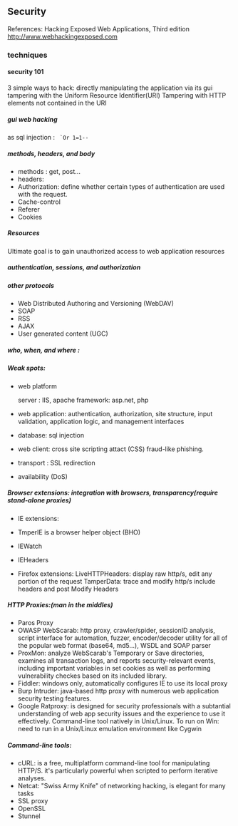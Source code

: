 ## Security
References: Hacking Exposed Web Applications, Third edition
http://www.webhackingexposed.com


### techniques
#### security 101

3 simple ways to hack:
  directly manipulating the application via its gui
  tampering with the Uniform Resource Identifier(URI)
  Tampering with HTTP elements not contained in the URI

##### gui web hacking
  as sql injection : ``` `Or 1=1--```

##### methods, headers, and body
  * methods : get, post...
  * headers:
  * Authorization: define whether certain types of authentication are used with the request.
  * Cache-control
  * Referer
  * Cookies

##### Resources

  Ultimate goal is to gain unauthorized access to web application resources

##### authentication, sessions, and authorization

##### other protocols
* Web Distributed Authoring and Versioning (WebDAV)
* SOAP
* RSS
* AJAX
* User generated content (UGC)

##### who, when, and where :

##### Weak spots:
  * web platform

    server : IIS, apache
    framework: asp.net, php

  * web application: authentication, authorization, site structure, input validation, application logic, and management interfaces
  * database: sql injection
  * web client: cross site scripting attact (CSS) fraud-like phishing.
  * transport : SSL redirection
  * availability (DoS)

##### Browser extensions: integration with browsers, transparency(require stand-alone proxies)
  * IE extensions:
  * TmperIE is a browser helper object (BHO)
  * IEWatch
  * IEHeaders

  * Firefox extensions:
    LiveHTTPHeaders: display raw http/s, edit any portion of the request
    TamperData: trace and modify http/s include headers and post
    Modify Headers

##### HTTP Proxies:(man in the middles)
  * Paros Proxy
  * OWASP WebScarab: http proxy, crawler/spider, sessionID analysis, script interface for automation, fuzzer, encoder/decoder utility for all of the popular web format
  (base64, md5...), WSDL and SOAP parser
  * ProxMon: analyze WebScarab's Temporary or Save directories, examines all transaction logs, and reports security-relevant events, including important variables in set cookies
  as well as performing vulnerability checkes based on its included library.
  * Fiddler: windows only, automatically configures IE to use its local proxy
  * Burp Intruder: java-based http proxy with numerous web application security testing features.
  * Google Ratproxy: is designed for security professionals with a subtantial understanding of web app security issues and the experience to use it effectively. Command-line tool
  natively in Unix/Linux. To run on Win: need to run in a Unix/Linux emulation environment like Cygwin

##### Command-line tools:
  * cURL: is a free, multiplatform command-line tool for manipulating HTTP/S. it's particularly powerful when scripted to perform iterative analyses.
  * Netcat: "Swiss Army Knife" of networking hacking, is elegant for many tasks
  * SSL proxy
  * OpenSSL
  * Stunnel
